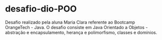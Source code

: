 # desafio-dio-POO

Desafio realizado pela aluna Maria Clara referente ao Bootcamp OrangeTech - Java.
O desafio consiste em Java Orientado a Objetos - abstração e encapsulamento, herança e polimorfismo, classes e domínios.
